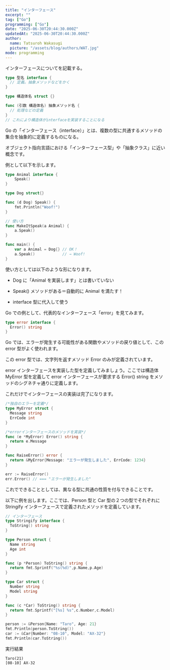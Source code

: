 ```yaml
---
title: "インターフェース"
excerpt: ""
tag: ["Go"]
programming: ["Go"]
date: "2025-06-30T20:44:30.000Z"
updatedAt: "2025-06-30T20:44:30.000Z"
author:
  name: Tatsuroh Wakasugi
  picture: "/assets/blog/authors/WAT.jpg"
mode: programming
---
```


インターフェースについてを記載する。

<div class="note_content_by_programming_language" id="note_content_Go">

```go
type 型名 interface {
  // 定義。抽象メソッドなどをかく
}

type 構造体名 struct {}

func (引数 構造体名) 抽象メソッド名 {
  // 処理などの定義
}
// これにより構造体がinterfaceを実装することになる
```

Go の「インターフェース（interface）」とは、複数の型に共通するメソッドの集合を抽象的に定義するものになる。

オブジェクト指向言語における「インターフェース型」や「抽象クラス」に近い概念です。

例として以下を示します。

```go
type Animal interface {
    Speak()
}

type Dog struct{}

func (d Dog) Speak() {
    fmt.Println("Woof!")
}

// 使い方
func MakeItSpeak(a Animal) {
    a.Speak()
}

func main() {
    var a Animal = Dog{} // OK！
    a.Speak()            // → Woof!
}
```

使い方としては以下のような形になります。

- Dog に「Animal を実装します」とは書いていない

- Speak() メソッドがある＝自動的に Animal を満たす！

- interface 型に代入して使う

Go での例として、代表的なインターフェース「error」を見てみます。

```go
type error interface {
  Error() string
}
```

Go では、エラーが発生する可能性がある関数やメソッドの戻り値として、この error 型がよく使われます。

この error 型では、文字列を返すメソッド Error のみが定義されています。

error インターフェースを実装した型を定義してみましょう。ここでは構造体 MyError 型を定義して error インターフェースが要求する Error() string をメソッドのシグネチャ通りに定義します。

これだけでインターフェースの実装は完了になります。

```go
/*独自のエラーを定義*/
type MyError struct {
  Message string
  ErrCode int
}

/*errorインターフェースのメソッドを実装*/
func (e *MyError) Error() string {
  return e.Message
}

func RaiseError() error {
  return &MyError{Message: "エラーが発生しました", ErrCode: 1234}
}

err := RaiseError()
err.Error() // === "エラーが発生しました"
```

これでできることとしては、異なる型に共通の性質を付与できることです。

以下に例を出します。ここでは、Person 型と Car 型の２つの型でそれぞれに Stringify インターフェースで定義されたメソッドを定義しています。

```go
// インターフェース
type Stringify interface {
  ToString() string
}

type Person struct {
  Name string
  Age int
}

func (p *Person) ToString() string {
  return fmt.Sprintf("%s(%d)",p.Name,p.Age)
}

type Car struct {
  Number string
  Model string
}

func (c *Car) ToString() string {
  return fmt.Sprintf("[%s] %s",c.Number,c.Model)
}

person := &Person{Name: "Taro", Age: 21}
fmt.Println(person.ToString())
car := &Car{Number: "08-10", Model: "AX-32"}
fmt.Println(car.ToString())
```

実行結果

```
Taro(21)
[08-10] AX-32
```

</div>
